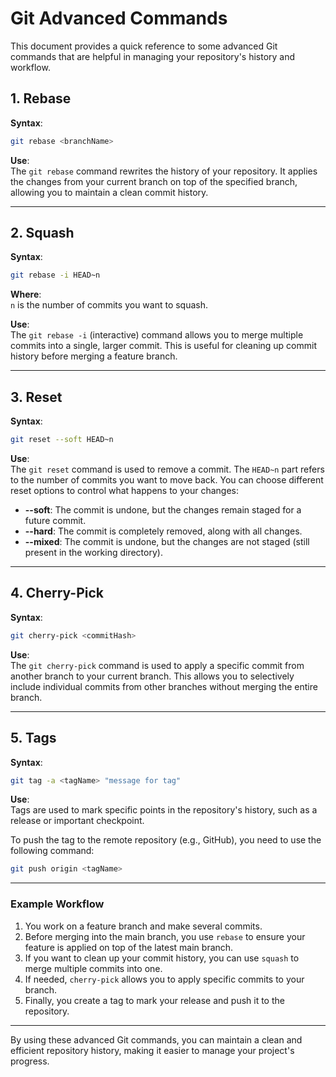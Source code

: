 # Git Advanced Commands

This document provides a quick reference to some advanced Git commands that are helpful in managing your repository's history and workflow.

## 1. Rebase

**Syntax**: 
```bash
git rebase <branchName>
```

**Use**:  
The `git rebase` command rewrites the history of your repository. It applies the changes from your current branch on top of the specified branch, allowing you to maintain a clean commit history.

---

## 2. Squash

**Syntax**: 
```bash
git rebase -i HEAD~n
```

**Where**:  
`n` is the number of commits you want to squash.

**Use**:  
The `git rebase -i` (interactive) command allows you to merge multiple commits into a single, larger commit. This is useful for cleaning up commit history before merging a feature branch.

---

## 3. Reset

**Syntax**: 
```bash
git reset --soft HEAD~n
```

**Use**:  
The `git reset` command is used to remove a commit. The `HEAD~n` part refers to the number of commits you want to move back. You can choose different reset options to control what happens to your changes:

- **--soft**: The commit is undone, but the changes remain staged for a future commit.
- **--hard**: The commit is completely removed, along with all changes.
- **--mixed**: The commit is undone, but the changes are not staged (still present in the working directory).

---

## 4. Cherry-Pick

**Syntax**: 
```bash
git cherry-pick <commitHash>
```

**Use**:  
The `git cherry-pick` command is used to apply a specific commit from another branch to your current branch. This allows you to selectively include individual commits from other branches without merging the entire branch.

---

## 5. Tags

**Syntax**: 
```bash
git tag -a <tagName> "message for tag"
```

**Use**:  
Tags are used to mark specific points in the repository's history, such as a release or important checkpoint. 

To push the tag to the remote repository (e.g., GitHub), you need to use the following command:
```bash
git push origin <tagName>
```

---

### Example Workflow

1. You work on a feature branch and make several commits.
2. Before merging into the main branch, you use `rebase` to ensure your feature is applied on top of the latest main branch.
3. If you want to clean up your commit history, you can use `squash` to merge multiple commits into one.
4. If needed, `cherry-pick` allows you to apply specific commits to your branch.
5. Finally, you create a tag to mark your release and push it to the repository.

---

By using these advanced Git commands, you can maintain a clean and efficient repository history, making it easier to manage your project's progress.

